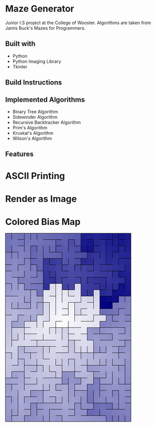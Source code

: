 # Maze Generator
Junior I.S project at the College of Wooster. Algorithms are taken from Jamis Buck's Mazes for Programmers. 

## Built with
* Python
* Python Imaging Library
* Tkinter

## Build Instructions

## Implemented Algorithms
* Binary Tree Algorithm
* Sidewinder Algorithm
* Recursive Backtracker Algorithm
* Prim's Algorithm
* Kruskal's Algorithm
* Wilson's Algorithm

## Features
# ASCII Printing
# Render as Image
# Colored Bias Map
![Image](https://github.com/karensuzue/Maze/blob/main/image_export/maze-colored.png)

